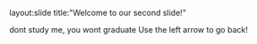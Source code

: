 
layout:slide
title:"Welcome to our second slide!"

dont study me, you wont graduate
Use the left arrow to go back!
